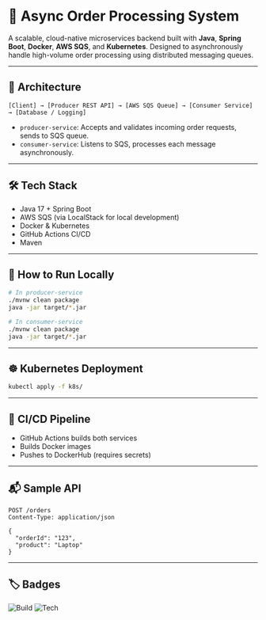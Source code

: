 # 🚀 Async Order Processing System

A scalable, cloud-native microservices backend built with **Java**, **Spring Boot**, **Docker**, **AWS SQS**, and **Kubernetes**. Designed to asynchronously handle high-volume order processing using distributed messaging queues.

---

## 🧠 Architecture

```plaintext
[Client] → [Producer REST API] → [AWS SQS Queue] → [Consumer Service] → [Database / Logging]
```

- `producer-service`: Accepts and validates incoming order requests, sends to SQS queue.
- `consumer-service`: Listens to SQS, processes each message asynchronously.

---

## 🛠️ Tech Stack
- Java 17 + Spring Boot
- AWS SQS (via LocalStack for local development)
- Docker & Kubernetes
- GitHub Actions CI/CD
- Maven

---

## 🧪 How to Run Locally

```bash
# In producer-service
./mvnw clean package
java -jar target/*.jar

# In consumer-service
./mvnw clean package
java -jar target/*.jar
```

---

## ☸️ Kubernetes Deployment

```bash
kubectl apply -f k8s/
```

---

## 🔁 CI/CD Pipeline
- GitHub Actions builds both services
- Builds Docker images
- Pushes to DockerHub (requires secrets)

---

## 📬 Sample API
```http
POST /orders
Content-Type: application/json

{
  "orderId": "123",
  "product": "Laptop"
}
```

---

## 🏷️ Badges

![Build](https://img.shields.io/badge/build-passing-brightgreen)
![Tech](https://img.shields.io/badge/SpringBoot-Java-blue)
